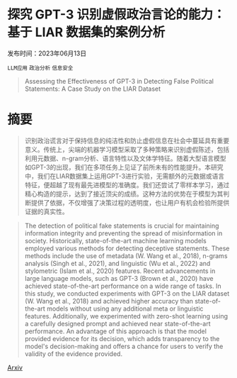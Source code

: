 # 探究 GPT-3 识别虚假政治言论的能力：基于 LIAR 数据集的案例分析

发布时间：2023年06月13日

`LLM应用` `政治分析` `信息安全`

> Assessing the Effectiveness of GPT-3 in Detecting False Political Statements: A Case Study on the LIAR Dataset

# 摘要

> 识别政治谎言对于保持信息的纯洁性和防止虚假信息在社会中蔓延具有重要意义。传统上，尖端的机器学习模型采取了多种策略来识别虚假陈述，包括利用元数据、n-gram分析、语言特性以及文体学特征。随着大型语言模型如GPT-3的出现，我们在多项任务上见证了前所未有的性能提升。本研究中，我们在LIAR数据集上运用GPT-3进行实验，无需额外的元数据或语言特征，便超越了现有最先进模型的准确度。我们还尝试了零样本学习，通过精心构造的提示，达到了接近顶尖的成绩。这种方法的优势在于模型为其判断提供了依据，不仅增强了决策过程的透明度，也让用户有机会检验所提供证据的真实性。

> The detection of political fake statements is crucial for maintaining information integrity and preventing the spread of misinformation in society. Historically, state-of-the-art machine learning models employed various methods for detecting deceptive statements. These methods include the use of metadata (W. Wang et al., 2018), n-grams analysis (Singh et al., 2021), and linguistic (Wu et al., 2022) and stylometric (Islam et al., 2020) features. Recent advancements in large language models, such as GPT-3 (Brown et al., 2020) have achieved state-of-the-art performance on a wide range of tasks. In this study, we conducted experiments with GPT-3 on the LIAR dataset (W. Wang et al., 2018) and achieved higher accuracy than state-of-the-art models without using any additional meta or linguistic features. Additionally, we experimented with zero-shot learning using a carefully designed prompt and achieved near state-of-the-art performance. An advantage of this approach is that the model provided evidence for its decision, which adds transparency to the model's decision-making and offers a chance for users to verify the validity of the evidence provided.

[Arxiv](https://arxiv.org/abs/2306.08190)